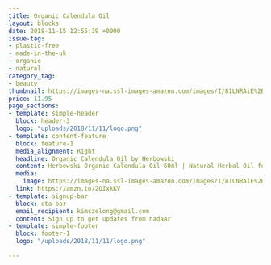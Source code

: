 ```yaml
---
title: Organic Calendula Oil
layout: blocks
date: 2018-11-15 12:55:39 +0000
issue-tag:
- plastic-free
- made-in-the-uk
- organic
- natural
category_tag:
- beauty
thumbnail: https://images-na.ssl-images-amazon.com/images/I/81LNRAiE%2BUL._SL1500_.jpg
price: 11.95
page_sections:
- template: simple-header
  block: header-3
  logo: "uploads/2018/11/11/logo.png"
- template: content-feature
  block: feature-1
  media_alignment: Right
  headline: Organic Calendula Oil by Herbowski
  content: Herbowski Organic Calendula Oil 60ml | Natural Herbal Oil for Healing & Beauty
  media:
    image: https://images-na.ssl-images-amazon.com/images/I/81LNRAiE%2BUL._SL1500_.jpg
  link: https://amzn.to/2QIxkKV
- template: signup-bar
  block: cta-bar
  email_recipient: kimszelong@gmail.com
  content: Sign up to get updates from nadaar
- template: simple-footer
  block: footer-1
  logo: "/uploads/2018/11/11/logo.png"

---
```

